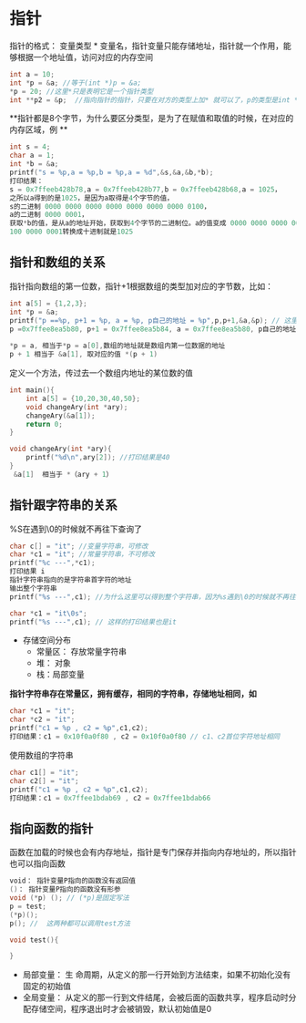 # 指针
指针的格式： 变量类型 *  变量名，指针变量只能存储地址，指针就一个作用，能够根据一个地址值，访问对应的内存空间

```c
int a = 10;
int *p = &a; //等于(int *)p = &a;
*p = 20; //这里*只是表明它是一个指针类型
int **p2 = &p;  //指向指针的指针，只要在对方的类型上加* 就可以了，p的类型是int *

```
**指针都是8个字节，为什么要区分类型，是为了在赋值和取值的时候，在对应的内存区域，例
**

```c
int s = 4;
char a = 1;
int *b = &a;
printf("s = %p,a = %p,b = %p,a = %d",&s,&a,&b,*b);
打印结果：
s = 0x7ffeeb428b78,a = 0x7ffeeb428b77,b = 0x7ffeeb428b68,a = 1025，
之所以a得到的是1025，是因为a取得是4个字节的值，
s的二进制 0000 0000 0000 0000 0000 0000 0000 0100，
a的二进制 0000 0001，
获取*b的值，是从a的地址开始，获取到4个字节的二进制位。a的值变成 0000 0000 0000 0000 0000 0100 0000 0001
100 0000 0001转换成十进制就是1025

```
## 指针和数组的关系
指针指向数组的第一位数，指针+1根据数组的类型加对应的字节数，比如：

```c
int a[5] = {1,2,3};
int *p = &a;
printf("p ==%p, p+1 = %p, a = %p, p自己的地址 = %p",p,p+1,&a,&p); // 这里p+1对应的字节加四个字节，如果数组是char类型 p+1是加一个字节
p =0x7ffee8ea5b80, p+1 = 0x7ffee8ea5b84, a = 0x7ffee8ea5b80, p自己的地址 = 0x7ffee8ea5b60
 
*p = a, 相当于*p = a[0],数组的地址就是数组内第一位数据的地址
p + 1 相当于 &a[1], 取对应的值 *(p + 1)

```
定义一个方法，传过去一个数组内地址的某位数的值

```c
int main(){
    int a[5] = {10,20,30,40,50};
    void changeAry(int *ary);
    changeAry(&a[1]);
    return 0;
}

void changeAry(int *ary){
    printf("%d\n",ary[2]); //打印结果是40
}
 &a[1]  相当于 *（ary + 1）

```
## 指针跟字符串的关系

%S在遇到\0的时候就不再往下查询了

```c
char c[] = "it"; //变量字符串，可修改
char *c1 = "it"; //常量字符串，不可修改
printf("%c ---",*c1);
打印结果 i
指针字符串指向的是字符串首字符的地址
输出整个字符串
printf("%s ---",c1); //为什么这里可以得到整个字符串，因为%s遇到\0的时候就不再往下查询了

char *c1 = "it\0s";  
printf("%s ---",c1); // 这样的打印结果也是it

```
* 存储空间分布
    * 常量区： 存放常量字符串
    * 堆： 对象
    * 栈：局部变量


**指针字符串存在常量区，拥有缓存，相同的字符串，存储地址相同，如**

```c
char *c1 = "it";
char *c2 = "it";
printf("c1 = %p , c2 = %p",c1,c2);
打印结果：c1 = 0x10f0a0f80 , c2 = 0x10f0a0f80 // c1、c2首位字符地址相同

```
使用数组的字符串

```c
char c1[] = "it";
char c2[] = "it";
printf("c1 = %p , c2 = %p",c1,c2);
打印结果：c1 = 0x7ffee1bdab69 , c2 = 0x7ffee1bdab66

```
## 指向函数的指针
函数在加载的时候也会有内存地址，指针是专门保存并指向内存地址的，所以指针也可以指向函数

```c
void： 指针变量P指向的函数没有返回值
()： 指针变量P指向的函数没有形参
void (*p) (); // (*p)是固定写法
p = test;
(*p)();
p(); //  这两种都可以调用test方法

void test(){

}

```

* 局部变量： 生 命周期，从定义的那一行开始到方法结束，如果不初始化没有固定的初始值
* 全局变量： 从定义的那一行到文件结尾，会被后面的函数共享，程序启动时分配存储空间，程序退出时才会被销毁，默认初始值是0